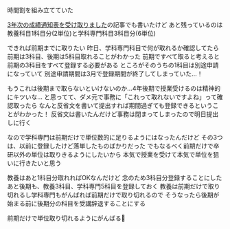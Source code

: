 時間割を組み立てていた

[3年次の成績通知表を受け取りました](https://noraworld.blog/3rd-grade-record/)の記事でも書いたけど
あと残っているのは教養科目1科目分(2単位)と学科専門科目3科目分(6単位)

できれば前期までに取りたい
昨日、学科専門科目で何が取れるか確認してたら
前期は3科目、後期は5科目取れることがわかった
前期ですべて取ると考えると前期の3科目をすべて登録する必要がある
ところがそのうちの1科目は別途申請になっていて
別途申請期間は3月で登録期間が終了してしまっていた…！

もうこれは後期まで取らないといけないのか…4年後期で授業受けるのは精神的にキツいな…
と思ってて、ダメ元で事務に「これって取れないですよね」って確認取ったら
なんと反省文を書いて提出すれば期間過ぎても登録できるということがわかった！
反省文は書いたんだけど事務は閉まってしまったので明日提出しに行く

なので学科専門は前期だけで単位数的に足りるようにはなったんだけど
その3つは、以前に登録したけど落単したものばかりだった
でもなるべく前期だけで卒研以外の単位は取りきるようにしたいから
本気で授業を受けて本気で単位を狙いに行きたいと思う

教養はあと1科目分取れればOKなんだけど
念のため3科目分登録することにした
あと後期も、教養3科目、学科専門5科目を登録しておく
教養は前期だけで取り切れるし学科専門もがんばれば前期だけで取り切れるので
そうなったら後期が始まる前に後期分の科目を受講辞退することにする

前期だけで単位取り切れるようにがんばる:muscle:
